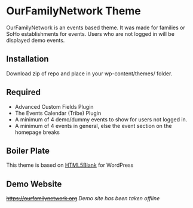 # OurFamilyNetwork Theme

OurFamilyNetwork is an events based theme. It was made for families or SoHo establishments for events. Users who are not logged in will be displayed demo events.

## Installation

Download zip of repo and place in your wp-content/themes/ folder.

## Required
- Advanced Custom Fields Plugin
- The Events Calendar (Tribe) Plugin
- A minimum of 4 demo/dummy events to show for users not logged in.
- A minimum of 4 events in general, else the event section on the homepage breaks

## Boiler Plate

This theme is based on [HTML5Blank](https://github.com/html5blank/html5blank) for WordPress

## Demo Website
~~https://ourfamilynetwork.org~~
_Demo site has been taken offline_